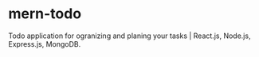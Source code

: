 # mern-todo
Todo application for ogranizing and planing your tasks | React.js, Node.js, Express.js, MongoDB.
